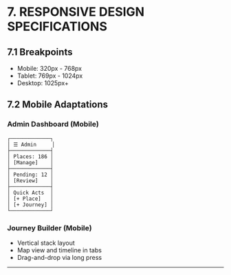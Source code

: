 # 7. RESPONSIVE DESIGN SPECIFICATIONS

## 7.1 Breakpoints
- Mobile: 320px - 768px
- Tablet: 769px - 1024px
- Desktop: 1025px+

## 7.2 Mobile Adaptations

### Admin Dashboard (Mobile)
```
┌─────────────┐
│ ☰ Admin     │
├─────────────┤
│ Places: 186 │
│ [Manage]    │
├─────────────┤
│ Pending: 12 │
│ [Review]    │
├─────────────┤
│ Quick Acts  │
│ [+ Place]   │
│ [+ Journey] │
└─────────────┘
```

### Journey Builder (Mobile)
- Vertical stack layout
- Map view and timeline in tabs
- Drag-and-drop via long press

---
